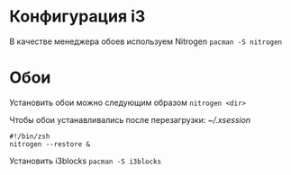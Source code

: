 # Конфигурация i3

В качестве менеджера обоев используем Nitrogen
`pacman -S nitrogen`

# Обои
Установить обои можно следующим образом
`nitrogen <dir>`

Чтобы обои устанавливались после перезагрузки:
_~/.xsession_
```
#!/bin/zsh
nitrogen --restore &
```

Установить i3blocks
`pacman -S i3blocks`

